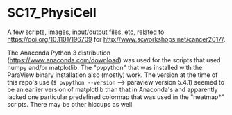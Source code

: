 # SC17_PhysiCell

A few scripts, images, input/output files, etc, related to https://doi.org/10.1101/196709 for http://www.scworkshops.net/cancer2017/.

The Anaconda Python 3 distribution (https://www.anaconda.com/download) was used for the scripts that used numpy and/or matplotlib. The "pvpython" that was installed with the ParaView binary installation also (mostly) work. The version at the time of this repo's use (`$ pvpython --version` --> paraview version 5.4.1) seemed to be an earlier version of matplotlib than that in Anaconda's and apparently lacked one particular predefined colormap that was used in the "heatmap*" scripts. There may be other hiccups as well.
